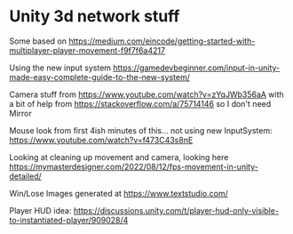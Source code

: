 # Unity 3d network stuff
Some based on https://medium.com/eincode/getting-started-with-multiplayer-player-movement-f9f7f6a4217

Using the new input system https://gamedevbeginner.com/input-in-unity-made-easy-complete-guide-to-the-new-system/

Camera stuff from https://www.youtube.com/watch?v=zYqJWb356aA
with a bit of help from https://stackoverflow.com/a/75714146 so I don't need Mirror

Mouse look from first 4ish minutes of this... not using new InputSystem: https://www.youtube.com/watch?v=f473C43s8nE

Looking at cleaning up movement and camera, looking here https://mymasterdesigner.com/2022/08/12/fps-movement-in-unity-detailed/

Win/Lose Images generated at https://www.textstudio.com/

Player HUD idea: https://discussions.unity.com/t/player-hud-only-visible-to-instantiated-player/909028/4
